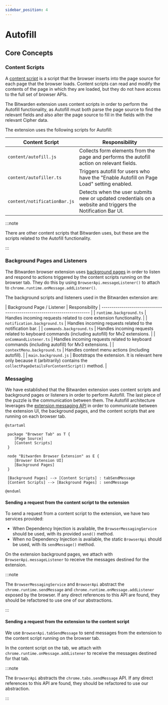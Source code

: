 ```yaml
---
sidebar_position: 4
---
```


# Autofill

## Core Concepts

### Content Scripts

A
[content script](https://developer.mozilla.org/en-US/docs/Mozilla/Add-ons/WebExtensions/Content_scripts)
is a script that the browser inserts into the page source for each page that the browser loads.
Content scripts can read and modify the contents of the page in which they are loaded, but they do
not have access to the full set of browser APIs.

The Bitwarden extension uses content scripts in order to perform the Autofill functionality, as
Autofill must both parse the page source to find the relevant fields and also alter the page source
to fill in the fields with the relevant Cipher data.

The extension uses the following scripts for Autofill:

<!-- prettier-ignore -->
| Content Script | Responsibility |
| ---------------------------- | -------------------------------------------------------------------------------- |
| `content/autofill.js`        | Collects form elements from the page and performs the autofill action on relevant fields. |
| `content/autofiller.ts`      | Triggers autofill for users who have the "Enable Autofill on Page Load" setting enabled.  |
| `content/notificationBar.js` | Detects when the user submits new or updated credentials on a website and triggers the Notification Bar UI. |

:::note

There are other content scripts that Bitwarden uses, but these are the scripts related to the
Autofill functionality.

:::

### Background Pages and Listeners

The Bitwarden browser extension uses
[background pages](https://developer.chrome.com/docs/extensions/mv2/background_pages/) in order to
listen and respond to actions triggered by the content scripts running on the browser tab. They do
this by using `BrowserApi.messageListener()` to attach to `chrome.runtime.onMessage.addListener()`.

The background scripts and listeners used in the Bitwarden extension are:

<!-- prettier-ignore -->
| Background Page / Listener   | Responsibility                          |                                    ------------------------------------------------------------------------ |
| `runtime.background.ts`      | Handles incoming requests related to core extension functionality. |
| `notification.background.ts` | Handles incoming requests related to the notification bar.    |
| `commands.background.ts`     | Handles incoming requests related to keyboard commands (including autofill) for Mv2 extensions.   |
| `onCommandListener.ts`       | Handles incoming requests related to keyboard commands (including autofill) for Mv3 extensions. |
| `contextMenu.background.ts`  | Handles context menu actions (including autofill).                                    |
| `main.background.js`         | Bootstraps the extension. It is relevant here only because it (arbitrarily) contains the `collectPageDetailsForContentScript()` method. |

### Messaging

We have established that the Bitwarden extension uses content scripts and background pages or
listeners in order to perform Autofill. The last piece of the puzzle is the communication between
them. The Autofill architecture leverages the
[extension messaging API](https://developer.mozilla.org/en-US/docs/Mozilla/Add-ons/WebExtensions/API/runtime/sendMessage)
in order to communicate between the extension UI, the background pages, and the content scripts that
are running on each browser tab.

```kroki type=plantuml
@startuml

 package "Browser Tab" as T {
    [Page Source]
    [Content Scripts]
 }

 node "Bitwarden Browser Extension" as E {
    [Browser Extension UI]
    [Background Pages]
 }

 [Background Pages] --> [Content Scripts] : tabSendMessage
 [Content Scripts] --> [Background Pages] : sendMessage

@enduml
```

#### Sending a request from the content script to the extension

To send a request from a content script to the extension, we have two services provided:

- When Dependency Injection is available, the `BrowserMessagingService` should be used, with its
  provided `send()` method.
- When no Dependency Injection is available, the static `BrowserApi` should be used, with its
  `sendMessage()` method.

On the extension background pages, we attach with `BrowserApi.messageListener` to receive the
messages destined for the extension.

:::note

The `BrowserMessagingService` and `BrowserApi` abstract the `chrome.runtime.sendMessage` and
`chrome.runtime.onMessage.addListener` exposed by the browser. If any direct references to this API
are found, they should be refactored to use one of our abstractions.

:::

#### Sending a request from the extension to the content script

We use `BrowserApi.tabSendMessage` to send messages from the extension to the content script running
on the browser tab.

In the content script on the tab, we attach with `chrome.runtime.onMessage.addListener` to receive
the messages destined for that tab.

:::note

The `BrowserApi` abstracts the `chrome.tabs.sendMessage` API. If any direct references to this API
are found, they should be refactored to use our abstraction.

:::
